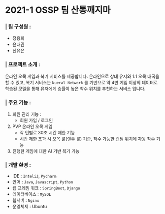 # 2021-1 OSSP 팀 산통깨지마 



### | 팀 구성원 : 

- 정용희
- 윤태권
- 신유은 

### | 프로젝트 소개 : 

온라인 오목 게임과 복기 서비스를 제공합니다. 온라인으로 상대 유저와 1:1 오목 대국을 할 수 있고, 복기 서비스는 `Nueral Network` 를 기반으로 약 4만 게임 이상의 데이터로 학습된 모델을 통해 유저에게 승률이 높은 착수 위치를 추천하는 서비스 입니다.

### | 주요 기능 :

1. 회원 관리 기능 : 
   - 회원 가입 / 로그인 
2. PVP 온라인 오목 게임  
   - 각 턴별로 30초 시간 제한 기능
   - 시간 제한 초과 시 오목 룰(렌주 룰) 기준, 착수 가능한 랜덤 위치에 자동 착수 기능 
3. 진행한 게임에 대한 AI 기반 복기 기능 

### | 개발 환경 :

- IDE : `InteliJ`, `Pycharm`
- 언어 : `Java`, `Javascript`, `Python`
- 웹 프레임 워크 : `SpringBoot`, `Django` 
- 데이터베이스 : `MySQL`
- 웹서버 : `Nginx`
- 운영체제 : Ubuntu 

